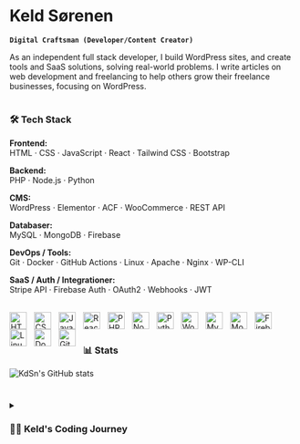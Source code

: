 # Keld Sørenen
**`Digital Craftsman (Developer/Content Creator)`**

As an independent full stack developer, I build WordPress sites, and create tools and SaaS solutions, solving real-world problems. I write articles on web development and freelancing to help others grow their freelance businesses, focusing on WordPress.

#

### 🛠️ Tech Stack
**Frontend:**  
HTML · CSS · JavaScript · React · Tailwind CSS · Bootstrap

**Backend:**  
PHP · Node.js · Python

**CMS:**  
WordPress · Elementor · ACF · WooCommerce · REST API

**Databaser:**  
MySQL · MongoDB · Firebase

**DevOps / Tools:**  
Git · Docker · GitHub Actions · Linux · Apache · Nginx · WP-CLI

**SaaS / Auth / Integrationer:**  
Stripe API · Firebase Auth · OAuth2 · Webhooks · JWT
<br><br>
<p>
  <!-- Frontend -->
  <img src="https://cdn.jsdelivr.net/gh/devicons/devicon/icons/html5/html5-original.svg" height="30" alt="HTML" style="padding: 0 10px 0 0;" align="left" />
  <img src="https://cdn.jsdelivr.net/gh/devicons/devicon/icons/css3/css3-original.svg" height="30" alt="CSS" style="padding: 0 10px 0 0;" align="left" />
  <img src="https://cdn.jsdelivr.net/gh/devicons/devicon/icons/javascript/javascript-original.svg" height="30" alt="JavaScript" style="padding: 0 10px 0 0;" align="left" />
  <img src="https://cdn.jsdelivr.net/gh/devicons/devicon/icons/react/react-original.svg" height="30" alt="React" style="padding: 0 10px 0 0;" align="left" />
  
  <!-- Backend -->
  <img src="https://cdn.jsdelivr.net/gh/devicons/devicon/icons/php/php-original.svg" height="30" alt="PHP" style="padding: 0 10px 0 0;" align="left" />
  <img src="https://cdn.jsdelivr.net/gh/devicons/devicon/icons/nodejs/nodejs-original.svg" height="30" alt="Node.js" style="padding: 0 10px 0 0;" align="left" />
  <img src="https://cdn.jsdelivr.net/gh/devicons/devicon/icons/python/python-original.svg" height="30" alt="Python" style="padding: 0 10px 0 0;" align="left" />
  
  <!-- CMS -->
  <img src="https://cdn.jsdelivr.net/gh/devicons/devicon/icons/wordpress/wordpress-plain.svg" height="30" alt="WordPress" style="padding: 0 10px 0 0;" align="left" />
  
  <!-- Databaser -->
  <img src="https://cdn.jsdelivr.net/gh/devicons/devicon/icons/mysql/mysql-original.svg" height="30" alt="MySQL" style="padding: 0 10px 0 0;" align="left" />
  <img src="https://cdn.jsdelivr.net/gh/devicons/devicon/icons/mongodb/mongodb-original.svg" height="30" alt="MongoDB" style="padding: 0 10px 0 0;" align="left" />
  <img src="https://cdn.jsdelivr.net/gh/devicons/devicon/icons/firebase/firebase-plain.svg" height="30" alt="Firebase" style="padding: 0 10px 0 0;" align="left" />
  
  <!-- DevOps & Tools -->
  <img src="https://cdn.jsdelivr.net/gh/devicons/devicon/icons/linux/linux-original.svg" height="30" alt="Linux" style="padding: 0 10px 0 0;" align="left" />
  <img src="https://cdn.jsdelivr.net/gh/devicons/devicon/icons/docker/docker-original.svg" height="30" alt="Docker" style="padding: 0 10px 0 0;" align="left" />
  <img src="https://cdn.jsdelivr.net/gh/devicons/devicon/icons/git/git-original.svg" height="30" alt="Git" style="padding: 0 10px 0 0;" align="left" />
</p>
<br>

#

### 📊 Stats

![KdSn's GitHub stats](https://github-readme-stats.vercel.app/api?username=kdsn&show_icons=true&theme=swift)

<!-- ![GitHub Streak](https://streak-stats.demolab.com?user=kdsn&theme=gruvbox&border_radius=4.5) -->

#



<details>
 <summary><h3>👨‍💻 Keld's Coding Journey</h3></summary>
   I embarked on my coding journey not as a traditional computer science student, but as an IT support specialist who felt the need for a centralized repository of guides and tools. This necessity led me to create "isp-ninja.dk," a toolkit designed specifically for IT support professionals, now dead. Diving into coding was a natural progression, driven by the need to streamline and enhance my professional toolkit.

My exploration into the programming world was anchored in PHP, practical tools that aligned well with my goal of creating accessible and efficient online platforms. Though I pursued an education as a computer technician with a specialization in programming, my career path veered towards entrepreneurship. I primarily worked for myself, focusing on developing WordPress websites and catering to niche needs within the digital space.

Among the multitude of projects I've envisioned, the latest is a service aimed at helping restaurants secure more and better reviews on platforms like Google and Facebook. This initiative reflects my broader ambition to leverage technology for practical, real-world applications.

Looking ahead, my goal is to develop Software as a Service (SaaS) projects. These endeavors will likely run parallel to my main line of work, which continues to orbit around web development and digital marketing. The journey from an IT support role to an independent web developer and entrepreneur has been filled with learning and adaptation. 

As I venture further into the realm of SaaS, I recognize the importance of balancing this ambition with my existing commitments. The drive to create, to turn ideas into tangible solutions, remains my guiding force. And while the comfort of established routines is tempting, I am once again ready to embrace the discomfort of the unknown — to innovate, to create, and to make a mark in the digital world.
